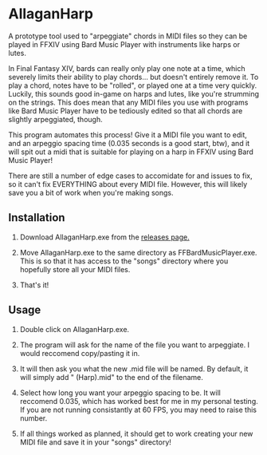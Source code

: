 # AllaganHarp
A prototype tool used to "arpeggiate" chords in MIDI files so they can be played in FFXIV using Bard Music Player with instruments like harps or lutes.

In Final Fantasy XIV, bards can really only play one note at a time, which severely limits their ability to play chords... but doesn't entirely remove it. To play a chord, notes have to be "rolled", or played one at a time very quickly. Luckily, this sounds good in-game on harps and lutes, like you're strumming on the strings. This does mean that any MIDI files you use with programs like Bard Music Player have to be tediously edited so that all chords are slightly arpeggiated, though. 

This program automates this process! Give it a MIDI file you want to edit, and an arpeggio spacing time (0.035 seconds is a good start, btw), and it will spit out a midi that is suitable for playing on a harp in FFXIV using Bard Music Player! 

There are still a number of edge cases to accomidate for and issues to fix, so it can't fix EVERYTHING about every MIDI file. However, this will likely save you a bit of work when you're making songs. 

## Installation

1) Download AllaganHarp.exe from the [releases page.](https://github.com/BuildABuddha/AllaganHarp/releases)

2) Move AllaganHarp.exe to the same directory as FFBardMusicPlayer.exe. This is so that it has access to the "songs" directory where you hopefully store all your MIDI files.

3) That's it! 

## Usage

1) Double click on AllaganHarp.exe.

2) The program will ask for the name of the file you want to arpeggiate. I would reccomend copy/pasting it in. 

3) It will then ask you what the new .mid file will be named. By default, it will simply add " (Harp).mid" to the end of the filename. 

4) Select how long you want your arpeggio spacing to be. It will reccomend 0.035, which has worked best for me in my personal testing. If you are not running consistantly at 60 FPS, you may need to raise this number. 

5) If all things worked as planned, it should get to work creating your new MIDI file and save it in your "songs" directory! 
